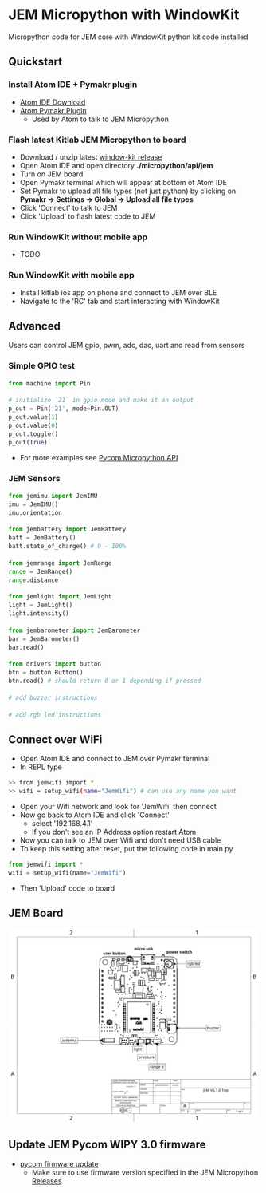 # JEM Micropython with WindowKit
Micropython code for JEM core with WindowKit python kit code installed

## Quickstart
### Install Atom IDE + Pymakr plugin
- [Atom IDE Download](https://atom.io/)
- [Atom Pymakr Plugin](https://atom.io/packages/pymakr)
   + Used by Atom to talk to JEM Micropython

### Flash latest Kitlab JEM Micropython to board
- Download / unzip latest [window-kit release](https://github.com/kitlab-io/micropython/releases/tag/window-kit-v1.0.0)
- Open Atom IDE and open directory **./micropython/api/jem**
- Turn on JEM board
- Open Pymakr terminal which will appear at bottom of Atom IDE
- Set Pymakr to upload all file types (not just python) by clicking on **Pymakr -> Settings -> Global -> Upload all file types**
- Click 'Connect' to talk to JEM
- Click 'Upload' to flash latest code to JEM

### Run WindowKit without mobile app
- TODO

### Run WindowKit with mobile app
- Install kitlab ios app on phone and connect to JEM over BLE
- Navigate to the 'RC' tab and start interacting with WindowKit

## Advanced
Users can control JEM gpio, pwm, adc, dac, uart and read from sensors

### Simple GPIO test
```python
from machine import Pin

# initialize `21` in gpio mode and make it an output
p_out = Pin('21', mode=Pin.OUT)
p_out.value(1)
p_out.value(0)
p_out.toggle()
p_out(True)
```

- For more examples see [Pycom Micropython API](https://docs.pycom.io/firmwareapi/pycom/machine/)

### JEM Sensors
```python
from jemimu import JemIMU
imu = JemIMU()
imu.orientation

from jembattery import JemBattery
batt = JemBattery()
batt.state_of_charge() # 0 - 100%

from jemrange import JemRange
range = JemRange()
range.distance

from jemlight import JemLight
light = JemLight()
light.intensity()

from jembarometer import JemBarometer
bar = JemBarometer()
bar.read()

from drivers import button
btn = button.Button()
btn.read() # should return 0 or 1 depending if pressed

# add buzzer instructions

# add rgb led instructions
```

## Connect over WiFi
- Open Atom IDE and connect to JEM over Pymakr terminal
- In REPL type
```bash
>> from jemwifi import *
>> wifi = setup_wifi(name="JemWifi") # can use any name you want
```
- Open your Wifi network and look for 'JemWifi' then connect
- Now go back to Atom IDE and click 'Connect'
   + select '192.168.4.1'
   + If you don't see an IP Address option restart Atom
- Now you can talk to JEM over Wifi and don't need USB cable
- To keep this setting after reset, put the following code in main.py
```python
from jemwifi import *
wifi = setup_wifi(name="JemWifi")
```
- Then 'Upload' code to board

## JEM Board
![Image of JEM Board V5.1.0](docs/JEM-V5.1.0-drawing.png)

## Update JEM Pycom WIPY 3.0 firmware
- [pycom firmware update](https://docs.pycom.io/updatefirmware/device/)
  + Make sure to use firmware version specified in the JEM Micropython [Releases](https://github.com/kitlab-io/micropython/releases)
